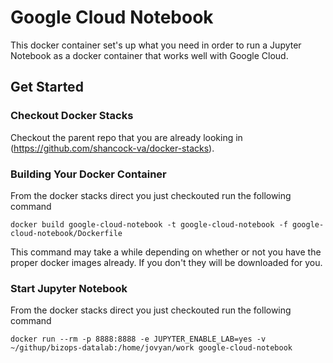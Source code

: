 # Google Cloud Notebook

This docker container set's up what you need in order to run a Jupyter Notebook as a docker container that works well with Google Cloud.

## Get Started

### Checkout Docker Stacks
Checkout the parent repo that you are already looking in (https://github.com/shancock-va/docker-stacks).

### Building Your Docker Container
From the docker stacks direct you just checkouted run the following command

`docker build google-cloud-notebook -t google-cloud-notebook -f google-cloud-notebook/Dockerfile`

This command may take a while depending on whether or not you have the proper docker images already. If you don't they will be downloaded for you.


### Start Jupyter Notebook
From the docker stacks direct you just checkouted run the following command

`docker run --rm -p 8888:8888 -e JUPYTER_ENABLE_LAB=yes -v ~/githup/bizops-datalab:/home/jovyan/work google-cloud-notebook`